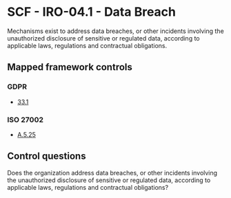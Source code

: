 # SCF - IRO-04.1 - Data Breach
Mechanisms exist to address data breaches, or other incidents involving the unauthorized disclosure of sensitive or regulated data, according to applicable laws, regulations and contractual obligations. 
## Mapped framework controls
### GDPR
- [33.1](../gdpr/33.md#331)
  
### ISO 27002
- [A.5.25](../iso27002/a-5.md#a525)
  
## Control questions
Does the organization address data breaches, or other incidents involving the unauthorized disclosure of sensitive or regulated data, according to applicable laws, regulations and contractual obligations? 
  
